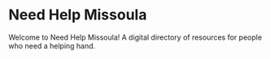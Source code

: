 # Need Help Missoula

Welcome to Need Help Missoula! A digital directory of resources for people who need a helping hand.

